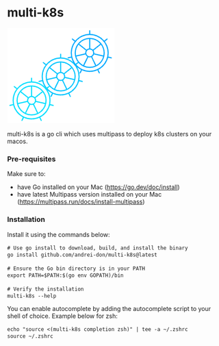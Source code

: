 # multi-k8s

![Alt text](multi-k8s.png)

multi-k8s is a go cli which uses multipass to deploy k8s clusters on your macos.

### Pre-requisites

Make sure to:
- have Go installed on your Mac (https://go.dev/doc/install)
- have latest Multipass version installed on your Mac (https://multipass.run/docs/install-multipass)

### Installation

Install it using the commands below:

```
# Use go install to download, build, and install the binary
go install github.com/andrei-don/multi-k8s@latest

# Ensure the Go bin directory is in your PATH
export PATH=$PATH:$(go env GOPATH)/bin

# Verify the installation
multi-k8s --help
```

You can enable autocomplete by adding the autocomplete script to your shell of choice. Example below for zsh:
```
echo "source <(multi-k8s completion zsh)" | tee -a ~/.zshrc
source ~/.zshrc
```